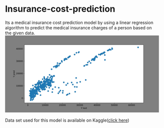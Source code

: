 # Insurance-cost-prediction

Its a medical insurance cost prediction model by using a linear regression algorithm to predict the medical insurance charges of a person based on the given data.
![](https://github.com/AnnkitGupta/Insurance-cost-prediction/blob/main/images/test_vs_predicted.jpg)

Data set used for this model is available on Kaggle([click here](https://www.kaggle.com/datasets/mirichoi0218/insurance))
